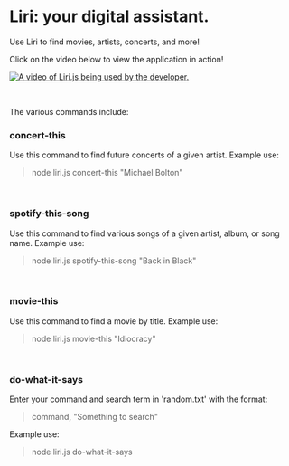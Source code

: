 # Liri: your digital assistant.

Use Liri to find movies, artists, concerts, and more!

Click on the video below to view the application in action!

[![A video of Liri.js being used by the developer.](https://img.youtube.com/vi/UHlOvOqKAZ0/0.jpg)](https://www.youtube.com/watch?v=UHlOvOqKAZ0)

<br>

The various commands include:


<h3>concert-this</h3>

Use this command to find future concerts of a given artist.
Example use:

> node liri.js concert-this "Michael Bolton"

<br>

<h3>spotify-this-song</h3>

Use this command to find various songs of a given artist, album, or song name.
Example use:

> node liri.js spotify-this-song "Back in Black"

<br>

<h3>movie-this</h3>

Use this command to find a movie by title.
Example use:

> node liri.js movie-this "Idiocracy"

<br>

<h3>do-what-it-says</h3>

Enter your command and search term in 'random.txt' with the format:
> command, "Something to search"

Example use:

> node liri.js do-what-it-says